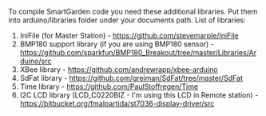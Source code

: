 To compile SmartGarden code you need these additional libraries. Put them into arduino/libraries folder under your documents path.
List of libraries:
1. IniFile (for Master Station) - https://github.com/stevemarple/IniFile
2. BMP180 support library (if you are using BMP180 sensor) - https://github.com/sparkfun/BMP180_Breakout/tree/master/Libraries/Arduino/src
3. XBee library - https://github.com/andrewrapp/xbee-arduino
4. SdFat library - https://github.com/greiman/SdFat/tree/master/SdFat
5. Time library - https://github.com/PaulStoffregen/Time
6. I2C LCD library (LCD_C0220BIZ - I'm using this LCD in Remote station) - https://bitbucket.org/fmalpartida/st7036-display-driver/src